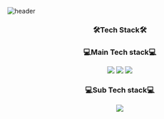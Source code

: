 ![header](https://capsule-render.vercel.app/api?type=Waving&color=F8B195&height=250&section=header&text=%20♥Welcome♥&fontSize=70&fontAlignY=30&desc=Suhyeon's%20Github&descSize=25&descAlign=80&descAlignY=50)

<div align=center><h3>🛠Tech Stack🛠</h3></div>

<div align=center><h3>💻Main Tech stack💻</h3></div>

<div align=center>
<img src="https://img.shields.io/badge/Python-3766AB?style=flat-square&logo=Python&logoColor=white"/></a>
<img src="https://img.shields.io/badge/jupyter-F37626?style=flat&logo=Jupyter&logoColor=white"/>
<img src="https://img.shields.io/badge/R-276DC3?style=flat&logo=R&logoColor=white"/></div>

<div align=center><h3>💻Sub Tech stack💻</h3></div>
<div align=center>
<img src="https://img.shields.io/badge/Figma-F24E1E?style=flat&logo=Figma&logoColor=white"/></div>

